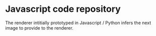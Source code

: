 # Javascript code repository

The renderer intitially prototyped in Javascript / Python infers the next image to provide to the renderer.
